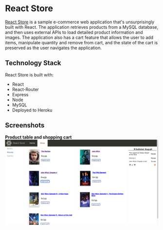 # React Store
[React Store](https://jgrim-react-store.herokuapp.com/) is a sample e-commerce web application that's unsurprisingly built with React. The application retrieves products from a MySQL database, and then uses external APIs to load detailed product information and images. The application also has a cart feature that allows the user to add items, manipulate quantity and remove from cart, and the state of the cart is preserved as the user navigates the application.

## Technology Stack
React Store is built with:
- React
- React-Router
- Express
- Node
- MySQL
- Deployed to Heroku

## Screenshots
**Product table and shopping cart**
![Product table](./docs/screenshots/product_table.png)
